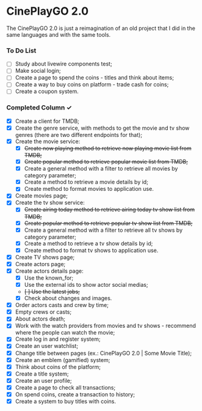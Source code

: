 # CinePlayGO 2.0

The CinePlayGO 2.0 is just a reimagination of an old project that I did in the same languages and with the same tools.

### To Do List

-   [ ] Study about livewire components test;
-   [ ] Make social login;
-   [ ] Create a page to spend the coins - titles and think about items;
-   [ ] Create a way to buy coins on platform - trade cash for coins;
-   [ ] Create a coupon system.

### Completed Column ✓

-   [x] Create a client for TMDB;
-   [x] Create the genre service, with methods to get the movie and tv show genres (there are two different endpoints for that);
-   [x] Create the movie service:
    -   [x] <del>Create now playing method to retrieve now playing movie list from TMDB;</del>
    -   [x] <del>Create popular method to retrieve popular movie list from TMDB;</del>
    -   [x] Create a general method with a filter to retrieve all movies by category parameter;
    -   [x] Create a method to retrieve a movie details by id;
    -   [x] Create method to format movies to application use.
-   [x] Create movies page;
-   [x] Create the tv show service:
    -   [x] <del>Create airing today method to retrieve airing today tv show list from TMDB;</del>
    -   [x] <del>Create popular method to retrieve popular tv show list from TMDB;</del>
    -   [x] Create a general method with a filter to retrieve all tv shows by category parameter;
    -   [x] Create a method to retrieve a tv show details by id;
    -   [x] Create method to format tv shows to application use.
-   [x] Create TV shows page;
-   [x] Create actors page;
-   [x] Create actors details page:
    -   [x] Use the known_for;
    -   [x] Use the external ids to show actor social medias;
    -   <del>[ ] Use the latest jobs;</del>
    -   [x] Check about changes and images.
-   [x] Order actors casts and crew by time;
-   [x] Empty crews or casts;
-   [x] About actors death;
-   [x] Work with the watch providers from movies and tv shows - recommend where the people can watch the movie;
-   [x] Create log in and register system;
-   [x] Create an user watchlist;
-   [x] Change title between pages (ex.: CinePlayGO 2.0 | Some Movie Title);
-   [x] Create an emblem (gamified) system;
-   [x] Think about coins of the platform;
-   [x] Create a title system;
-   [x] Create an user profile;
-   [x] Create a page to check all transactions;
-   [x] On spend coins, create a transaction to history;
-   [x] Create a system to buy titles with coins.
